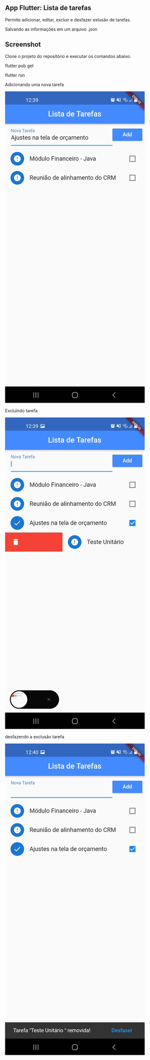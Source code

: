 ## App Flutter: Lista de tarefas

Permite adicionar, editar, excluir e desfazer exlusão de tarefas.

Salvando as informações em um arquivo .json

## Screenshot

Clone o projeto do repositório e executar os comandos abaixo:

flutter pub get

flutter run 


Adicionando uma nova tarefa

![add tarefa](to_readme/img1.jpeg)


Excluindo tarefa

![exlcuir tarefa](to_readme/img2.jpeg)

desfazendo a exclusão tarefa

![desfazendo exlusão](to_readme/img3.jpeg)
